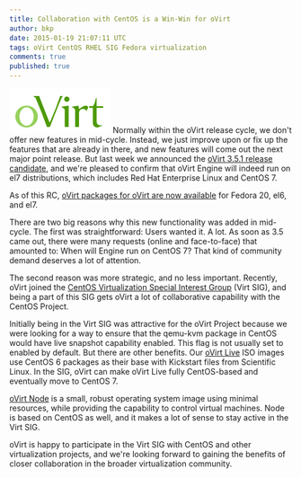 ```yaml
---
title: Collaboration with CentOS is a Win-Win for oVirt
author: bkp
date: 2015-01-19 21:07:11 UTC
tags: oVirt CentOS RHEL SIG Fedora virtualization
comments: true
published: true
---
```


![](/images/blog/oVirt-logo.png) Normally within the oVirt release cycle, we don't offer new features in mid-cycle. Instead, we just improve upon or fix up the features that are already in there, and new features will come out the next major point release. But last week we announced the [oVirt 3.5.1 release candidate](http://lists.ovirt.org/pipermail/users/2015-January/030657.html), and we're pleased to confirm that oVirt Engine will indeed run on el7 distributions, which includes Red Hat Enterprise Linux and CentOS 7.

As of this RC, [oVirt packages for oVirt are now available](http://resources.ovirt.org/pub/ovirt-3.5-pre/) for Fedora 20, el6, and el7.

There are two big reasons why this new functionality was added in mid-cycle. The first was straightforward: Users wanted it. A lot. As soon as 3.5 came out, there were many requests (online and face-to-face) that amounted to: When will Engine run on CentOS 7? That kind of community demand deserves a lot of attention.

The second reason was more strategic, and no less important. Recently, oVirt joined the [CentOS Virtualization Special Interest Group](http://wiki.centos.org/SpecialInterestGroup/Virtualization) (Virt SIG), and being a part of this SIG gets oVirt a lot of collaborative capability with the CentOS Project.

Initially being in the Virt SIG was attractive for the oVirt Project because we were looking  for a way to ensure that the qemu-kvm package in CentOS would have live snapshot capability enabled. This flag is not usually set to enabled by default. But there are other benefits. Our [oVirt Live](http://www.ovirt.org/OVirt_Live) ISO images use CentOS 6 packages as their base with Kickstart files from Scientific Linux. In the SIG, oVirt can make oVirt Live fully CentOS-based and eventually move to CentOS 7.

[oVirt Node](http://www.ovirt.org/Category:Node) is a small, robust operating system image using minimal resources, while providing the capability to control virtual machines. Node is based on CentOS as well, and it makes a lot of sense to stay active in the Virt SIG.

oVirt is happy to participate in the Virt SIG with CentOS and other virtualization projects, and we're looking forward to gaining the benefits of closer collaboration in the broader virtualization community.